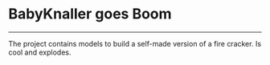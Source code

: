 # BabyKnaller goes Boom

---

The project contains models to build a self-made version of a fire cracker. Is cool and explodes.

